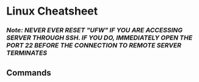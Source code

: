 # Linux Cheatsheet
### <i> Note: NEVER EVER RESET "UFW" IF YOU ARE ACCESSING SERVER THROUGH SSH. IF YOU DO, IMMEDIATELY OPEN THE PORT 22 BEFORE THE CONNECTION TO REMOTE SERVER TERMINATES </i>
## Commands
